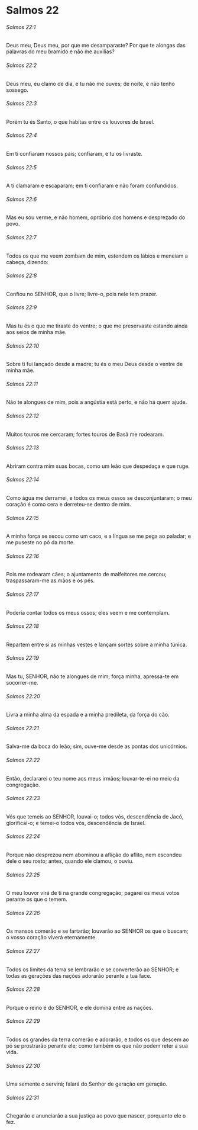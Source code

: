 # Salmos 22

###### Salmos 22:1

Deus meu, Deus meu, por que me desamparaste? Por que te alongas das palavras do meu bramido e não me auxilias?

###### Salmos 22:2

Deus meu, eu clamo de dia, e tu não me ouves; de noite, e não tenho sossego.

###### Salmos 22:3

Porém tu és Santo, o que habitas entre os louvores de Israel.

###### Salmos 22:4

Em ti confiaram nossos pais; confiaram, e tu os livraste.

###### Salmos 22:5

A ti clamaram e escaparam; em ti confiaram e não foram confundidos.

###### Salmos 22:6

Mas eu sou verme, e não homem, opróbrio dos homens e desprezado do povo.

###### Salmos 22:7

Todos os que me veem zombam de mim, estendem os lábios e meneiam a cabeça, dizendo:

###### Salmos 22:8

Confiou no SENHOR, que o livre; livre-o, pois nele tem prazer.

###### Salmos 22:9

Mas tu és o que me tiraste do ventre; o que me preservaste estando ainda aos seios de minha mãe.

###### Salmos 22:10

Sobre ti fui lançado desde a madre; tu és o meu Deus desde o ventre de minha mãe.

###### Salmos 22:11

Não te alongues de mim, pois a angústia está perto, e não há quem ajude.

###### Salmos 22:12

Muitos touros me cercaram; fortes touros de Basã me rodearam.

###### Salmos 22:13

Abriram contra mim suas bocas, como um leão que despedaça e que ruge.

###### Salmos 22:14

Como água me derramei, e todos os meus ossos se desconjuntaram; o meu coração é como cera e derreteu-se dentro de mim.

###### Salmos 22:15

A minha força se secou como um caco, e a língua se me pega ao paladar; e me puseste no pó da morte.

###### Salmos 22:16

Pois me rodearam cães; o ajuntamento de malfeitores me cercou; traspassaram-me as mãos e os pés.

###### Salmos 22:17

Poderia contar todos os meus ossos; eles veem e me contemplam.

###### Salmos 22:18

Repartem entre si as minhas vestes e lançam sortes sobre a minha túnica.

###### Salmos 22:19

Mas tu, SENHOR, não te alongues de mim; força minha, apressa-te em socorrer-me.

###### Salmos 22:20

Livra a minha alma da espada e a minha predileta, da força do cão.

###### Salmos 22:21

Salva-me da boca do leão; sim, ouve-me desde as pontas dos unicórnios.

###### Salmos 22:22

Então, declararei o teu nome aos meus irmãos; louvar-te-ei no meio da congregação.

###### Salmos 22:23

Vós que temeis ao SENHOR, louvai-o; todos vós, descendência de Jacó, glorificai-o; e temei-o todos vós, descendência de Israel.

###### Salmos 22:24

Porque não desprezou nem abominou a aflição do aflito, nem escondeu dele o seu rosto; antes, quando ele clamou, o ouviu.

###### Salmos 22:25

O meu louvor virá de ti na grande congregação; pagarei os meus votos perante os que o temem.

###### Salmos 22:26

Os mansos comerão e se fartarão; louvarão ao SENHOR os que o buscam; o vosso coração viverá eternamente.

###### Salmos 22:27

Todos os limites da terra se lembrarão e se converterão ao SENHOR; e todas as gerações das nações adorarão perante a tua face.

###### Salmos 22:28

Porque o reino é do SENHOR, e ele domina entre as nações.

###### Salmos 22:29

Todos os grandes da terra comerão e adorarão, e todos os que descem ao pó se prostrarão perante ele; como também os que não podem reter a sua vida.

###### Salmos 22:30

Uma semente o servirá; falará do Senhor de geração em geração.

###### Salmos 22:31

Chegarão e anunciarão a sua justiça ao povo que nascer, porquanto ele o fez.


